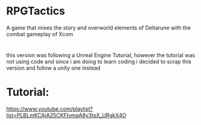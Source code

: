 # RPGTactics
A game that mixes the story and overworld elements of Deltarune with the combat gameplay of Xcom

#
this version was following a Unreal Engine Tutorial, however the tutorial was not using code and since i am doing to learn coding i decided to scrap this version and follow a unity one instead

# Tutorial:
https://www.youtube.com/playlist?list=PLBLmKCAjA25CKFIvmaA8y3tsX_URgkX4O
